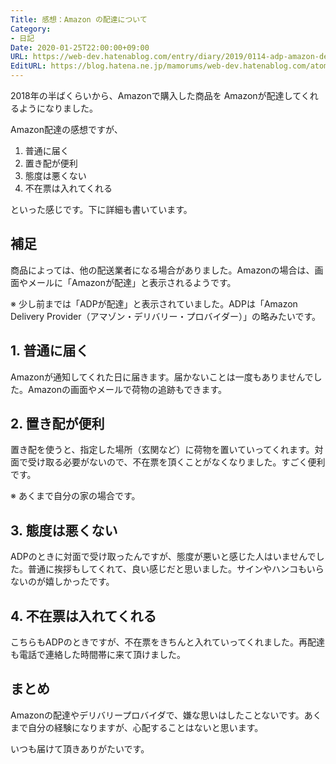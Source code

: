 ```yaml
---
Title: 感想：Amazon の配達について
Category:
- 日記
Date: 2020-01-25T22:00:00+09:00
URL: https://web-dev.hatenablog.com/entry/diary/2019/0114-adp-amazon-delivery-provider
EditURL: https://blog.hatena.ne.jp/mamorums/web-dev.hatenablog.com/atom/entry/10257846132686186236
---
```


2018年の半ばくらいから、Amazonで購入した商品を Amazonが配達してくれるようになりました。

Amazon配達の感想ですが、

1. 普通に届く
2. 置き配が便利
3. 態度は悪くない
4. 不在票は入れてくれる

といった感じです。下に詳細も書いています。


## 補足
商品によっては、他の配送業者になる場合がありました。Amazonの場合は、画面やメールに「Amazonが配達」と表示されるようです。

※ 少し前までは「ADPが配達」と表示されていました。ADPは「Amazon Delivery Provider（アマゾン・デリバリー・プロバイダー）」の略みたいです。


## 1. 普通に届く
Amazonが通知してくれた日に届きます。届かないことは一度もありませんでした。Amazonの画面やメールで荷物の追跡もできます。


## 2. 置き配が便利
置き配を使うと、指定した場所（玄関など）に荷物を置いていってくれます。対面で受け取る必要がないので、不在票を頂くことがなくなりました。すごく便利です。

※ あくまで自分の家の場合です。


## 3. 態度は悪くない
ADPのときに対面で受け取ったんですが、態度が悪いと感じた人はいませんでした。普通に挨拶もしてくれて、良い感じだと思いました。サインやハンコもいらないのが嬉しかったです。


## 4. 不在票は入れてくれる
こちらもADPのときですが、不在票をきちんと入れていってくれました。再配達も電話で連絡した時間帯に来て頂けました。


## まとめ
Amazonの配達やデリバリープロバイダで、嫌な思いはしたことないです。あくまで自分の経験になりますが、心配することはないと思います。

いつも届けて頂きありがたいです。
